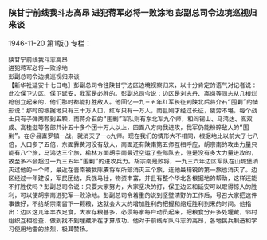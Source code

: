 ### 陕甘宁前线我斗志高昂  进犯蒋军必将一败涂地  彭副总司令边境巡视归来谈

1946-11-20
第1版()
专栏：

    陕甘宁前线我斗志高昂
    进犯蒋军必将一败涂地
    彭副总司令边境巡视归来谈
    【新华社延安十七日电】彭副总司令往陕甘宁边区边境视察归来，以十分肯定的语气对记者说：此次保卫边区、保卫延安，我军是必胜的。彭副总司令说：边区是刘志丹、高岗等同志从几根烂枪创立起来的，他们那时都能打胜敌人。他回忆一九三五年红军长征到陕北后蒋介石“围剿”的情形说：那时的根据地只有三十万人口，红军只有一万人，而且刚才经过长征，疲劳不堪，每个战士只有子弹两颗到五颗，而蒋介石的“围剿”军队则有东北军九个师，和阎锡山、马鸿达、高双成、高桂滋等各部共计五十多个团十万人以上，四面八方向我进攻，我军仍能粉碎敌人的“围剿”。在＠县直罗镇一战，就消灭了一○九师。现在我们的情形大不相同，根据地比以前大了七八倍，人口多了五倍，东面靠黄河没有敌人，南面还有陕南第五师互相呼应，胡宗南的攻击力量只能有八个旅，马鸿达三个旅，榆林方面胡宗南最近空运了些部队去，但是没有多大力量进攻的，故至多不会超过一九三五年“围剿”的进攻兵力。胡宗南是败将，一九三六年边区军队在山城堡消灭过他的一个师，最近在晋南被我陈赓将军所部消灭三个旅，连他最精锐的第一旅也消灭了。边区经过十年建设，军民团结，兵强马壮，物资丰富，并且有整个华北各根据地的帮助，这样还能不打胜仗吗？彭副总司令说：只要大家努力，大家坚决的打，保卫边区和延安可以取得惊人的胜利，可以使胡宗南进犯军一败涂地。彭副总司令着重的说到坚壁清野的工作后，号召大家把这件事做好，不给胡宗南留下一颗粮，这就会大大的增加胜利的把握和缩短胜利到来的时间。他指出：边区这几年丰衣足食，大家存粮甚多，必须每家每户动员起来，把粮食分开多处埋藏，邻村组织互相检查，做到找不到埋藏所在才算成功。他对于前线军队斗志的高昂，各地民兵制造和学习使用地雷的热烈，极其赞扬。
